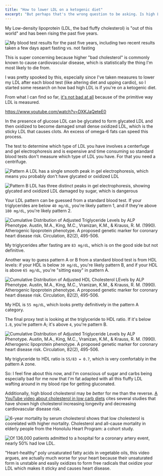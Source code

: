 ```yaml
---
title: "How to lower LDL on a ketogenic diet"
excerpt: "But perhaps that's the wrong question to be asking. Is high LDL on a ketogenic diet even bad?"
---
```


My Low-density lipoprotein (LDL, the bad fluffy cholesterol) is "out of this world" and has been rising the past five years.

![My blood test results for the past five years, including two recent results taken a few days apart fasting vs. not fasting](https://res.cloudinary.com/genco/image/upload/v1611630231/c/xn4t.png)

This is super concerning because higher "bad cholesterol" is commonly known to cause cardiovascular disease, which is statistically the thing I'm most likely to die from.

I was pretty spooked by this, especially since I've taken measures to lower my LDL after each blood test (like altering diet and upping cardio), so I started some research on how bad high LDL is if you're on a ketogenic diet.

From what I can find so far, [it's not bad at all](https://www.youtube.com/watch?v=DXKJaQeteE0) because of the primitive way LDL is measured.

https://www.youtube.com/watch?v=DXKJaQeteE0

In the presence of glucose LDL can be glycated to form glycated LDL and then oxidized to become damaged small dense oxidized LDL, which is the sticky LDL that causes clots. An excess of omega-6 fats can speed this process.

The test to determine which type of LDL you have involves a centerfuge and gel electrophoresis and is expensive and time consuming so standard blood tests don't measure which type of LDL you have. For that you need a centrifuge.

![Pattern A LDL has a single smooth peak in gel electrophoresis, which means you probably don't have glycated or oxidized LDL](https://res.cloudinary.com/genco/image/upload/v1611633738/c/qPuo.png)

![Pattern B LDL has three distinct peaks in gel electrophoresis, showing glycated and oxidized LDL damaged by sugar, which is dangerous](https://res.cloudinary.com/genco/image/upload/v1611633910/c/SQET.png)

Your LDL pattern can be guessed from a standard blood test. If your triglycerides are below `40 mg/dL`, you're likely pattern 1, and if they're above `180 mg/dL`, you're likely pattern 2.

![Cumulative Distribution of Adjusted Triglyceride Levels by ALP Phenotype. Austin, M.A., King, M.C., Vranizan, K.M., & Krauss, R. M. (1990). Atherogenic lipoprotein phenotype. A proposed genetic marker for coronary heart disease risk. Circulation, 82(2), 495-506.](https://res.cloudinary.com/genco/image/upload/v1611635403/c/iNWm.png)

My triglycerides after fasting are `83 mg/dL`, which is on the good side but not definitive.

Another way to guess pattern A or B from a standard blood test is from HDL levels: if your HDL is below `30 mg/dL`, you're likely pattern B, and if your HDL is above `65 mg/dL`, you're "sitting easy" in pattern A.

![Cumulative Distribution of Adjusted HDL Cholesterol LEvels by ALP Phenotype. Austin, M.A., King, M.C., Vranizan, K.M., & Krauss, R. M. (1990). Atherogenic lipoprotein phenotype. A proposed genetic marker for coronary heart disease risk. Circulation, 82(2), 495-506.](https://res.cloudinary.com/genco/image/upload/v1611635315/c/PJQk.png)

My HDL is `55 mg/dL`, which looks pretty definitively in the pattern A category.

The final proxy test is looking at the triglyceride to HDL ratio. If it's below `1.8`, you're pattern A; it's above `4`, you're pattern B.

![Cumulative Distribution of Adjusted Triglyceride Levels by ALP Phenotype. Austin, M.A., King, M.C., Vranizan, K.M., & Krauss, R. M. (1990). Atherogenic lipoprotein phenotype. A proposed genetic marker for coronary heart disease risk. Circulation, 82(2), 495-506.](https://res.cloudinary.com/genco/image/upload/v1611635403/c/iNWm.png)

My triglyceride to HDL ratio is `55/83 = 0.7`, which is very comfortably in the pattern A zone.

So: I feel fine about this now, and I'm conscious of sugar and carbs being especially bad for me now that I'm fat adapted with all this fluffy LDL wafting around in my blood ripe for getting gluconated.

Additionally, high blood cholesterol may be _better_ for me than the reverse. [A YouTube video about cholesterol in low carb diets](https://www.youtube.com/watch?v=b7zWNabebxs) cites several studies that have shown high cholesterol increasing longevity and decreasing cardiovascular disease risk.

![6-year mortality by serum cholesterol shows that low cholesterol is coorelated with higher mortality. Cholesterol and all-cause mortality in elderly people from the Honolulu Heart Program: a cohort study.](https://res.cloudinary.com/genco/image/upload/v1611690393/c/Ue7S.png)

![Of 136,000 patients admitted to a hospital for a coronary artery event, nearly 50% had low LDL.](https://res.cloudinary.com/genco/image/upload/v1611690611/c/J36z.png)

"Heart-healthy" poly unsaturated fatty acids in vegetable oils, this video argues, are actually much worse for your heart because their unsaturated form is unstable and easily oxidizes to form free radicals that oxidize your LDL which makes it sticky and causes heart disease.
